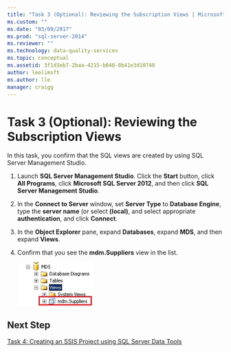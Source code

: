 ```yaml
---
title: "Task 3 (Optional): Reviewing the Subscription Views | Microsoft Docs"
ms.custom: ""
ms.date: "03/09/2017"
ms.prod: "sql-server-2014"
ms.reviewer: ""
ms.technology: data-quality-services
ms.topic: conceptual
ms.assetid: 3f1d3eb7-2baa-4215-b040-0b41e3d10740
author: leolimsft
ms.author: lle
manager: craigg
---
```

# Task 3 (Optional): Reviewing the Subscription Views
  In this task, you confirm that the SQL views are created by using SQL Server Management Studio.  
  
1.  Launch **SQL Server Management Studio**. Click the **Start** button, click **All Programs**, click **Microsoft SQL Server 2012**, and then click **SQL Server Management Studio**.  
  
2.  In the **Connect to Server** window, set **Server Type** to **Database Engine**, type the **server name** (or select **(local)**, and select appropriate **authentication**, and click **Connect**.  
  
3.  In the **Object Explorer** pane, expand **Databases**, expand **MDS**, and then expand **Views**.  
  
4.  Confirm that you see the **mdm.Suppliers** view in the list.  
  
     ![SQL Server Management Studio - mdm.Suppliers View](../../2014/tutorials/media/et-reviewingthesubscriptionviews.jpg "SQL Server Management Studio - mdm.Suppliers View")  
  
## Next Step  
 [Task 4: Creating an SSIS Project using SQL Server Data Tools](../../2014/tutorials/task-4-creating-an-ssis-project-using-sql-server-data-tools.md)